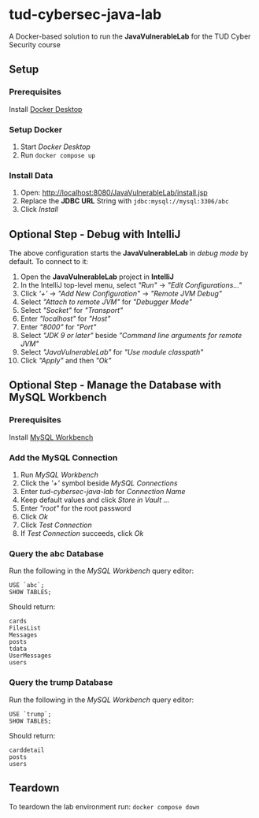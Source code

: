 # tud-cybersec-java-lab
A Docker-based solution to run the __JavaVulnerableLab__ for the TUD Cyber Security course

## Setup
### Prerequisites
Install [Docker Desktop](https://www.docker.com/products/docker-desktop/)

### Setup Docker
1. Start _Docker Desktop_
2. Run `docker compose up`

### Install Data
1. Open: [http://localhost:8080/JavaVulnerableLab/install.jsp](http://localhost:8080/JavaVulnerableLab/install.jsp)
2. Replace the __JDBC URL__ String with `jdbc:mysql://mysql:3306/abc`
3. Click _Install_

## Optional Step - Debug with IntelliJ
The above configuration starts the __JavaVulnerableLab__ in _debug mode_ by default. To connect to it:
1. Open the __JavaVulnerableLab__ project in __IntelliJ__
2. In the IntelliJ top-level menu, select _"Run"_ -> _"Edit Configurations..."_
3. Click _'+'_ -> _"Add New Configuration"_ -> _"Remote JVM Debug"_
4. Select _"Attach to remote JVM"_ for _"Debugger Mode"_
5. Select _"Socket"_ for _"Transport"_
6. Enter _"localhost"_ for _"Host"_
7. Enter _"8000"_ for _"Port"_
8. Select _"JDK 9 or later"_ beside _"Command line arguments for remote JVM"_
9. Select _"JavaVulnerableLab"_ for _"Use module classpath"_
10. Click _"Apply"_ and then _"Ok"_

## Optional Step - Manage the Database with MySQL Workbench
### Prerequisites
Install [MySQL Workbench](https://www.mysql.com/products/workbench/)

### Add the MySQL Connection
1. Run _MySQL Workbench_
2. Click the _'+'_ symbol beside _MySQL Connections_
3. Enter _tud-cybersec-java-lab_ for _Connection Name_ 
4. Keep default values and click _Store in Vault ..._
5. Enter _"root"_ for the root password
6. Click _Ok_
7. Click _Test Connection_
8. If _Test Connection_ succeeds, click _Ok_

### Query the abc Database
Run the following in the _MySQL Workbench_ query editor:
```
USE `abc`;
SHOW TABLES;
```

Should return:
```
cards
FilesList
Messages
posts
tdata
UserMessages
users
```

### Query the trump Database
Run the following in the _MySQL Workbench_ query editor:
```
USE `trump`;
SHOW TABLES;
```

Should return:
```
carddetail
posts
users
```

## Teardown
To teardown the lab environment run: `docker compose down`
